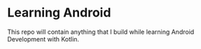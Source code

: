 # Learning Android

This repo will contain anything that I build while learning Android Development with Kotlin.
